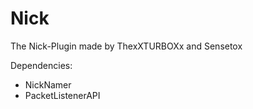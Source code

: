 # Nick
The Nick-Plugin made by ThexXTURBOXx and Sensetox

Dependencies:
 - NickNamer
 - PacketListenerAPI
